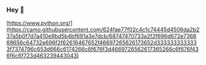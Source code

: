 ### Hey 👋

[https://www.python.org/](https://camo.githubusercontent.com/624fae77f02c4c1c74445d4506da2b237a5b0f7d7a410e9bd5b4bf691a3e7dcb/68747470733a2f2f696d672e736869656c64732e696f2f62616467652f46697265626173652d3333333333333f7374796c653d666c6174266c6f676f3d4669726562617365266c6f676f436f6c6f723d463239443043)

<!--
**Mateusflawer/mateusflawer** is a ✨ _special_ ✨ repository because its `README.md` (this file) appears on your GitHub profile.

Here are some ideas to get you started:

- 🔭 I’m currently working on ...
- 🌱 I’m currently learning ...
- 👯 I’m looking to collaborate on ...
- 🤔 I’m looking for help with ...
- 💬 Ask me about ...
- 📫 How to reach me: ...
- 😄 Pronouns: ...
- ⚡ Fun fact: ...
-->
